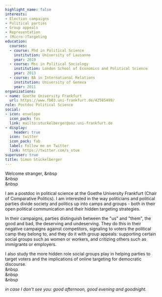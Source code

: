 ```yaml
---
highlight_name: false
interests:
- Election campaigns
- Political parties 
- Group appeals 
- Representation
- (Micro-)Targeting 
education:
  courses:
  - course: Phd in Political Science
    institution: University of Lausanne
    year: 2019
  - course: Msc in Political Sociology
    institution: London School of Economics and Political Science
    year: 2013
  - course: BA in International Relations
    institution: University of Geneva
    year: 2011
organizations:
- name: Goethe University Frankfurt 
  url: https://www.fb03.uni-frankfurt.de/42585499/
role: Postdoc Political Science 
social:
- icon: envelope
  icon_pack: fas
  link: mailto:stuckelberger@soz.uni-frankfurt.de
- display:
    header: true
  icon: twitter
  icon_pack: fab
  label: Follow me on Twitter
  link: https://twitter.com/s_stue
superuser: true
title: Simon Stückelberger
---
```


Welcome stranger, 
&nbsp  
&nbsp  
&nbsp  

I am a postdoc in political science at the Goethe University Frankfurt (Chair of Comparative Politics). I am interested in the way politicians and political parties divide society and politics up into camps and groups - both in their open political communication and their hidden targeting strategies. 

In their campaigns, parties distinguish between the "us" and "them", the good and bad, the deserving and undeserving. They do this in their negative campaigns against competitors, signaling to voters the political camp they belong to, and they do it with group appeals: supporting certain social groups such as women or workers, and critizing others such as immigrants or employers. 

I also study the more hidden role social groups play in helping parties to target voters and the implications of online targeting for democratic discourse.  
&nbsp  
&nbsp  
&nbsp 

*in case I don't see you: good afternoon, good evening and goodnight.* 